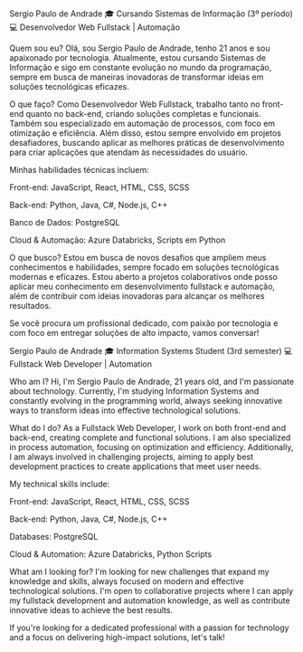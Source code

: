 Sergio Paulo de Andrade
🎓 Cursando Sistemas de Informação (3º período)
💻 Desenvolvedor Web Fullstack | Automação

Quem sou eu?
Olá, sou Sergio Paulo de Andrade, tenho 21 anos e sou apaixonado por tecnologia. Atualmente, estou cursando Sistemas de Informação e sigo em constante evolução no mundo da programação, sempre em busca de maneiras inovadoras de transformar ideias em soluções tecnológicas eficazes.

O que faço?
Como Desenvolvedor Web Fullstack, trabalho tanto no front-end quanto no back-end, criando soluções completas e funcionais. Também sou especializado em automação de processos, com foco em otimização e eficiência. Além disso, estou sempre envolvido em projetos desafiadores, buscando aplicar as melhores práticas de desenvolvimento para criar aplicações que atendam às necessidades do usuário.

Minhas habilidades técnicas incluem:

Front-end: JavaScript, React, HTML, CSS, SCSS

Back-end: Python, Java, C#, Node.js, C++

Banco de Dados: PostgreSQL

Cloud & Automação: Azure Databricks, Scripts em Python

O que busco?
Estou em busca de novos desafios que ampliem meus conhecimentos e habilidades, sempre focado em soluções tecnológicas modernas e eficazes. Estou aberto a projetos colaborativos onde posso aplicar meu conhecimento em desenvolvimento fullstack e automação, além de contribuir com ideias inovadoras para alcançar os melhores resultados.

Se você procura um profissional dedicado, com paixão por tecnologia e com foco em entregar soluções de alto impacto, vamos conversar!

Sergio Paulo de Andrade
🎓 Information Systems Student (3rd semester)
💻 Fullstack Web Developer | Automation

Who am I?
Hi, I'm Sergio Paulo de Andrade, 21 years old, and I'm passionate about technology. Currently, I'm studying Information Systems and constantly evolving in the programming world, always seeking innovative ways to transform ideas into effective technological solutions.

What do I do?
As a Fullstack Web Developer, I work on both front-end and back-end, creating complete and functional solutions. I am also specialized in process automation, focusing on optimization and efficiency. Additionally, I am always involved in challenging projects, aiming to apply best development practices to create applications that meet user needs.

My technical skills include:

Front-end: JavaScript, React, HTML, CSS, SCSS

Back-end: Python, Java, C#, Node.js, C++

Databases: PostgreSQL

Cloud & Automation: Azure Databricks, Python Scripts

What am I looking for?
I'm looking for new challenges that expand my knowledge and skills, always focused on modern and effective technological solutions. I'm open to collaborative projects where I can apply my fullstack development and automation knowledge, as well as contribute innovative ideas to achieve the best results.

If you're looking for a dedicated professional with a passion for technology and a focus on delivering high-impact solutions, let's talk!
